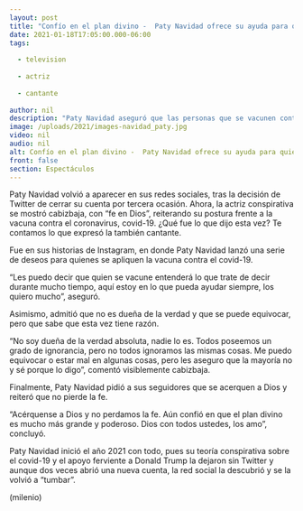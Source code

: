 ```yaml
---
layout: post
title: "Confío en el plan divino -  Paty Navidad ofrece su ayuda para quien se vacune contra covid-19"
date: 2021-01-18T17:05:00.000-06:00
tags:
  
  - television
  
  - actriz
  
  - cantante
  
author: nil
description: "Paty Navidad aseguró que las personas que se vacunen contra el covid-19 entenderán lo que ella trató de decir por mucho tiempo. "
image: /uploads/2021/images-navidad_paty.jpg
video: nil
audio: nil
alt: Confío en el plan divino -  Paty Navidad ofrece su ayuda para quien se vacune contra covid-19
front: false
section: Espectáculos
---
```


Paty Navidad volvió a aparecer en sus redes sociales, tras la decisión de Twitter de cerrar su cuenta por tercera ocasión. Ahora, la actriz conspirativa se mostró cabizbaja, con “fe en Dios”, reiterando su postura frente a la vacuna contra el coronavirus, covid-19. ¿Qué fue lo que dijo esta vez? Te contamos lo que expresó la también cantante. 

Fue en sus historias de Instagram, en donde Paty Navidad lanzó una serie de deseos para quienes se apliquen la vacuna contra el covid-19. 

“Les puedo decir que quien se vacune entenderá lo que trate de decir durante mucho tiempo, aquí estoy en lo que pueda ayudar siempre, los quiero mucho”, aseguró. 

Asimismo, admitió que no es dueña de la verdad y que se puede equivocar, pero que sabe que esta vez tiene razón. 

“No soy dueña de la verdad absoluta, nadie lo es. Todos poseemos un grado de ignorancia, pero no todos ignoramos las mismas cosas. Me puedo equivocar o estar mal en algunas cosas, pero les aseguro que la mayoría no y sé porque lo digo”, comentó visiblemente cabizbaja. 

Finalmente, Paty Navidad pidió a sus seguidores que se acerquen a Dios y reiteró que no pierde la fe. 

“Acérquense a Dios y no perdamos la fe. Aún confió en que el plan divino es mucho más grande y poderoso. Dios con todos ustedes, los amo”, concluyó. 

Paty Navidad inició el año 2021 con todo, pues su teoría conspirativa sobre el covid-19 y el apoyo ferviente a Donald Trump la dejaron sin Twitter y aunque dos veces abrió una nueva cuenta, la red social la descubrió y se la volvió a “tumbar”. 

(milenio)